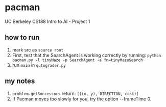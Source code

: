 # pacman
UC Berkeley CS188 Intro to AI - Project 1

## how to run
1. mark src as ```source root```
2. First, test that the SearchAgent is working correctly by running: 
```python pacman.py -l tinyMaze -p SearchAgent -a fn=tinyMazeSearch```
3. run ```main``` in ```qutograder.py```

## my notes
1. ```problem.getSuccessors``` return: ```[((x, y), DIRECTION, cost)]```
2. If Pacman moves too slowly for you, try the option --frameTime 0.
